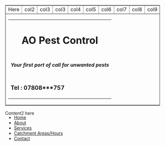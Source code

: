 <html>
<head>
	<link href="/css/bootstrap.min.css" rel="stylesheet">
	<script src="/js/jquery.min.js"></script>
	<script src="/js/bootstrap.min.js"></script>
<!--Google Maps-->
<script src="https://maps.google.com/maps/api/js"></script>
<style>
.titleDIV {
    width: 100%;
    height: 170px;
    background-color: #004d00;
	color: white;
}

.footerDIV {
    width: 100%;
    height: 40px;
    background-color: #004d00;
	color: white;
}
.body {
    width: 100%;
}

.container {
    position: relative;
    width: 100%;
    max-width: 400px;
}

.container img {
    width: 100%;
    height: auto;
}

.container .btn {
    position: absolute;
    top: 50%;
    left: 50%;
    transform: translate(-50%, -50%);
    -ms-transform: translate(-50%, -50%);
    background-color: #555;
    color: white;
    font-size: 16px;
    padding: 12px 24px;
    border: none;
    cursor: pointer;
    border-radius: 5px;
    text-align: center;
}

.container .btn:hover {
    background-color: black;
}
.navbar-nav.navbar-center {
    position: absolute;
    left: 30%;
    transform: translatex(-30%);
}
</style>

</head>
<body>
<table width="100%" border="1">
	<tr><td>Here</td><td>col2</td><td>col3</td>
	<td>col3</td>
	<td>col4</td>
	<td>col5</td>
	<td>col6</td>
	<td>col7</td>
	<td>col8</td>
	<td>col9</td>
	<td>col10</td>
	<td>col11</td></tr>
<tr><td colspan="12">
	<div id="titleDIV">
		<table width="90%" align="center">
		<tr>
			<td align="center">
				<h1>AO Pest Control</H1>
			</td>
		</tr>
		<tr>
			<td align="center">	
				<h4><i>Your first port of call for unwanted pests</i></h4>
			</td>
		</tr>
		<tr>
			<td align="left">
				<h3>Tel : 07808***757</h3>
			</td>
		</tr>
	</table>
	</div>	
</td></tr><table>
<nav class="navbar navbar-default">
  <div class="container-fluid">
    <ul class="nav navbar-nav navbar-center">
      <li><a href="readme2">Home</a></li>
      <li><a href="About">About</a></li>
      <li><a href="services">Services</a></li>
      <li class="active"><a href="catchment">Catchment Areas/Hours</a></li>
      <li><a href="ContactUs">Contact</a></li>
    </ul>
  </div>
</nav>

Content2 here

</body>
</html>
